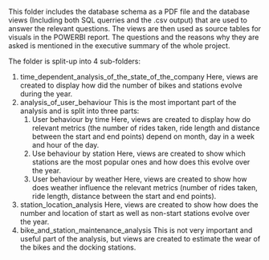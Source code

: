 This folder includes the database schema as a PDF file and the database views (Including both SQL querries and the .csv output) that are used to answer the relevant questions. The views are then used as source tables for visuals in the POWERBI report. 
The questions and the reasons why they are asked is mentioned in the executive summary of the whole project. 

The folder is split-up into 4 sub-folders: 
1. time_dependent_analysis_of_the_state_of_the_company
        Here, views are created to display how did the number of bikes and stations evolve during the year.  
2. analysis_of_user_behaviour
        This is the most important part of the analysis and is split into three parts: 
    1. User behaviour by time
            Here, views are created to display how do relevant metrics (the number of rides taken, ride length and distance between the start and end points) depend on month, day in a week and hour of the day.
    2. Use behaviour by station
            Here, views are created to show which stations are the most popular ones and how does this evolve over the year. 
    3. User behaviour by weather
            Here, views are created to show how does weather influence the relevant metrics (number of rides taken, ride length, distance between the start and end points).
3. station_location_analysis
        Here, views are created to show how does the number and location of start as well as non-start stations evolve over the year. 
4. bike_and_station_maintenance_analysis
        This is not very important and useful part of the analysis, but views are created to estimate the wear of the bikes and the docking stations.  